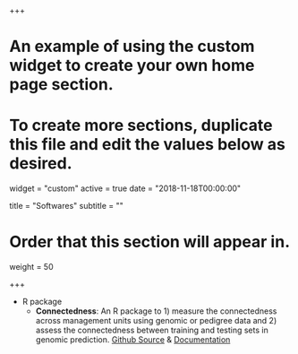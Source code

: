 +++
# An example of using the custom widget to create your own home page section.
# To create more sections, duplicate this file and edit the values below as desired.
widget = "custom"
active = true
date = "2018-11-18T00:00:00"

title = "Softwares"
subtitle = ""

# Order that this section will appear in.
weight = 50

+++

* R package
  + **Connectedness**: An R package to 1) measure the connectedness across management units using genomic or pedigree data and 2) assess the connectedness between training and testing sets in genomic prediction. [Github Source](https://github.com/HaipengU/Connectedness) & [Documentation](/Rmd/Vignette.html)
